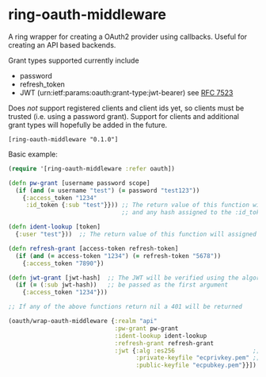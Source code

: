 # ring-oauth-middleware
A ring wrapper for creating a OAuth2 provider using callbacks. Useful for creating an API based backends.

Grant types supported currently include
  - password
  - refresh_token
  - JWT (urn:ietf:params:oauth:grant-type:jwt-bearer) see [RFC 7523](https://tools.ietf.org/html/rfc7523)

Does *not* support registered clients and client ids yet, so clients must be trusted (i.e. using a password grant).
Support for clients and additional grant types will hopefully be added in the future.

`[ring-oauth-middleware "0.1.0"]`

Basic example:
```clojure
(require '[ring-oauth-middleware :refer oauth])

(defn pw-grant [username password scope]
  (if (and (= username "test") (= password "test123"))
    {:access_token "1234"
     :id_token {:sub "test"}})) ;; The return value of this function will be a json object,
                                ;; and any hash assigned to the :id_token will be converted to a JWT

(defn ident-lookup [token]
  {:user "test"}))  ;; The return value of this function will assigned to the :identity key in the ring request

(defn refresh-grant [access-token refresh-token]
  (if (and (= access-token "1234") (= refresh-token "5678"))
    {:access_token "7890"})

(defn jwt-grant [jwt-hash]  ;; The JWT will be verified using the algorithm specified and a hash of its attributes will
  (if (= (:sub jwt-hash))   ;; be passed as the first argument
    {:access_token "1234"}))

;; If any of the above functions return nil a 401 will be returned

(oauth/wrap-oauth-middleware {:realm "api"
                              :pw-grant pw-grant
                              :ident-lookup ident-lookup
                              :refresh-grant refresh-grant
                              :jwt {:alg :es256                      ;; See buddy-sign for algorithms supported
                                    :private-keyfile "ecprivkey.pem" ;; Create keys using OpenSSH - see https://funcool.github.io/buddy-sign/latest/#generate-keypairs
                                    :public-keyfile "ecpubkey.pem"}}])
```
